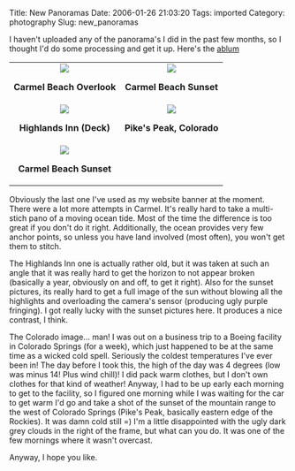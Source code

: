 Title: New Panoramas
Date: 2006-01-26 21:03:20
Tags: imported
Category: photography
Slug: new_panoramas

I haven't uploaded any of the panorama's I did in the past few months, so I thought I'd do some processing and get it up.  Here's the <a title="Panoramas - Page 2" href="http://gallery.mcstudios.net/v/photography/pano/?g2_page=2">ablum</a>
<table width="100%" cellpadding="2" border="0" align="center">
<tr>
<td><a title="Carmel Beach" href="http://gallery.mcstudios.net/v/photography/pano/Carmel-Beach.jpg.html" />
<div style="text-align: center"><a title="Carmel Beach" href="http://gallery.mcstudios.net/v/photography/pano/Carmel-Beach.jpg.html"><img src="http://gallery.mcstudios.net/d/1925-1/Carmel-Beach.jpg" /></a></div>
<p align="center" style="font-weight: bold">Carmel Beach Overlook
</td>
<td><a title="Sunset" href="http://gallery.mcstudios.net/v/photography/pano/Carmel-Sunset.jpg.html" />
<div style="text-align: center"><a title="Sunset" href="http://gallery.mcstudios.net/v/photography/pano/Carmel-Sunset.jpg.html"><img src="http://gallery.mcstudios.net/d/1928-2/Carmel-Sunset.jpg" /></a></div>
<p align="center" style="font-weight: bold">Carmel Beach Sunset
</td>
</tr>
<tr>
<td><a title="Highlands Inn" href="http://gallery.mcstudios.net/v/photography/pano/Highlands-Inn-Deck.jpg.html" />
<div style="text-align: center"><a title="Highlands Inn" href="http://gallery.mcstudios.net/v/photography/pano/Highlands-Inn-Deck.jpg.html"><img src="http://gallery.mcstudios.net/d/1931-2/Highlands-Inn-Deck.jpg" /></a></div>
<p style="text-align: center; font-weight: bold">Highlands Inn (Deck)
</td>
<td><a title="Pike's Peak (outside Colorado Springs)" href="http://gallery.mcstudios.net/v/photography/pano/Pikes-Peak.jpg.html" />
<div style="text-align: center"><a title="Pike's Peak (outside Colorado Springs)" href="http://gallery.mcstudios.net/v/photography/pano/Pikes-Peak.jpg.html"><img src="http://gallery.mcstudios.net/d/1934-2/Pikes-Peak.jpg" /></a></div>
<p style="text-align: center; font-weight: bold">Pike's Peak, Colorado
</td>
</tr>
<tr>
<td><a title="Carmel" href="http://gallery.mcstudios.net/v/photography/pano/Wide-Carmel-Beach.jpg.html" />
<div style="text-align: center"><a title="Carmel" href="http://gallery.mcstudios.net/v/photography/pano/Wide-Carmel-Beach.jpg.html"><img src="http://gallery.mcstudios.net/d/1937-2/Wide-Carmel-Beach.jpg" /></a></div>
<p style="text-align: center; font-weight: bold">Carmel Beach Sunset
</td>
<td></td>
</tr>
</table>
Obviously the last one I've used as my website banner at the moment. There were a lot more attempts in Carmel.  It's really hard to take a multi-stich pano of a moving ocean tide.  Most of the time the difference is too great if you don't do it right.  Additionally, the ocean provides very few anchor points, so unless you have land involved (most often), you won't get them to stitch.

The Highlands Inn one is actually rather old, but it was taken at such an angle that it was really hard to get the horizon to not appear broken (basically a year, obviously on and off, to get it right).  Also for the sunset pictures, its really hard to get a full image of the sun without blowing all the highlights and overloading the camera's sensor (producing ugly purple fringing).  I got really lucky with the sunset pictures here.  It produces a nice contrast, I think.

The Colorado image... man!  I was out on a business trip to a Boeing facility in Colorado Springs (for a week), which just happened to be at the same time as a wicked cold spell.  Seriously the coldest temperatures I've ever been in!  The day before I took this, the high of the day was 4 degrees (low was minus 14!  Plus wind chill)!  I did pack warm clothes, but I don't own clothes for that kind of weather!  Anyway, I had to be up early each morning to get to the facility, so I figured one morning while I was waiting for the car to get warm I'd go and take a shot of the sunset of the mountain range to the west of Colorado Springs (Pike's Peak, basically eastern edge of the Rockies).  It was damn cold still =)  I'm a little disappointed with the ugly dark grey clouds in the right of the frame, but what can you do.  It was one of the few mornings where it wasn't overcast.

Anyway, I hope you like.
